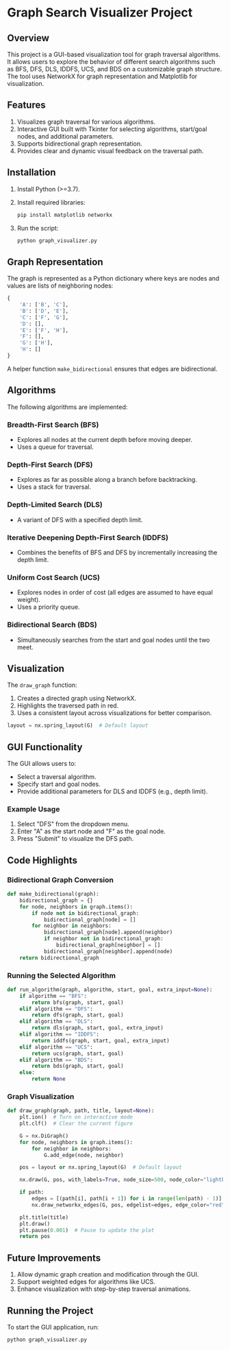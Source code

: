 # Graph Search Visualizer Project

## Overview
This project is a GUI-based visualization tool for graph traversal algorithms. It allows users to explore the behavior of different search algorithms such as BFS, DFS, DLS, IDDFS, UCS, and BDS on a customizable graph structure. The tool uses NetworkX for graph representation and Matplotlib for visualization.

## Features
1. Visualizes graph traversal for various algorithms.
2. Interactive GUI built with Tkinter for selecting algorithms, start/goal nodes, and additional parameters.
3. Supports bidirectional graph representation.
4. Provides clear and dynamic visual feedback on the traversal path.

## Installation
1. Install Python (>=3.7).
2. Install required libraries:
   ```bash
   pip install matplotlib networkx
   ```

3. Run the script:
   ```bash
   python graph_visualizer.py
   ```

## Graph Representation
The graph is represented as a Python dictionary where keys are nodes and values are lists of neighboring nodes:

```python
{
    'A': ['B', 'C'],
    'B': ['D', 'E'],
    'C': ['F', 'G'],
    'D': [],
    'E': ['F', 'H'],
    'F': [],
    'G': ['H'],
    'H': []
}
```

A helper function `make_bidirectional` ensures that edges are bidirectional.

## Algorithms
The following algorithms are implemented:

### Breadth-First Search (BFS)
- Explores all nodes at the current depth before moving deeper.
- Uses a queue for traversal.

### Depth-First Search (DFS)
- Explores as far as possible along a branch before backtracking.
- Uses a stack for traversal.

### Depth-Limited Search (DLS)
- A variant of DFS with a specified depth limit.

### Iterative Deepening Depth-First Search (IDDFS)
- Combines the benefits of BFS and DFS by incrementally increasing the depth limit.

### Uniform Cost Search (UCS)
- Explores nodes in order of cost (all edges are assumed to have equal weight).
- Uses a priority queue.

### Bidirectional Search (BDS)
- Simultaneously searches from the start and goal nodes until the two meet.

## Visualization
The `draw_graph` function:
1. Creates a directed graph using NetworkX.
2. Highlights the traversed path in red.
3. Uses a consistent layout across visualizations for better comparison.

```python
layout = nx.spring_layout(G)  # Default layout
```

## GUI Functionality
The GUI allows users to:
- Select a traversal algorithm.
- Specify start and goal nodes.
- Provide additional parameters for DLS and IDDFS (e.g., depth limit).

### Example Usage
1. Select "DFS" from the dropdown menu.
2. Enter "A" as the start node and "F" as the goal node.
3. Press "Submit" to visualize the DFS path.

## Code Highlights
### Bidirectional Graph Conversion
```python
def make_bidirectional(graph):
    bidirectional_graph = {}
    for node, neighbors in graph.items():
        if node not in bidirectional_graph:
            bidirectional_graph[node] = []
        for neighbor in neighbors:
            bidirectional_graph[node].append(neighbor)
            if neighbor not in bidirectional_graph:
                bidirectional_graph[neighbor] = []
            bidirectional_graph[neighbor].append(node)
    return bidirectional_graph
```

### Running the Selected Algorithm
```python
def run_algorithm(graph, algorithm, start, goal, extra_input=None):
    if algorithm == "BFS":
        return bfs(graph, start, goal)
    elif algorithm == "DFS":
        return dfs(graph, start, goal)
    elif algorithm == "DLS":
        return dls(graph, start, goal, extra_input)
    elif algorithm == "IDDFS":
        return iddfs(graph, start, goal, extra_input)
    elif algorithm == "UCS":
        return ucs(graph, start, goal)
    elif algorithm == "BDS":
        return bds(graph, start, goal)
    else:
        return None
```

### Graph Visualization
```python
def draw_graph(graph, path, title, layout=None):
    plt.ion()  # Turn on interactive mode
    plt.clf()  # Clear the current figure

    G = nx.DiGraph()
    for node, neighbors in graph.items():
        for neighbor in neighbors:
            G.add_edge(node, neighbor)

    pos = layout or nx.spring_layout(G)  # Default layout

    nx.draw(G, pos, with_labels=True, node_size=500, node_color="lightblue", arrows=True)

    if path:
        edges = [(path[i], path[i + 1]) for i in range(len(path) - 1)]
        nx.draw_networkx_edges(G, pos, edgelist=edges, edge_color="red", width=2)

    plt.title(title)
    plt.draw()
    plt.pause(0.001)  # Pause to update the plot
    return pos
```

## Future Improvements
1. Allow dynamic graph creation and modification through the GUI.
2. Support weighted edges for algorithms like UCS.
3. Enhance visualization with step-by-step traversal animations.

## Running the Project
To start the GUI application, run:
```bash
python graph_visualizer.py
